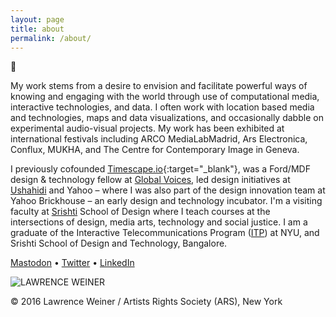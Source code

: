 ```yaml
---
layout: page
title: about
permalink: /about/
---
```


👋

My work stems from a desire to envision and facilitate powerful ways of knowing and engaging with the world through use of computational media, interactive technologies, and data. I often work with location based media and technologies, maps and data visualizations, and occasionally dabble on experimental audio-visual projects. My work has been exhibited at international festivals including ARCO MediaLabMadrid, Ars Electronica, Conflux, MUKHA, and The Centre for Contemporary Image in Geneva.

I previously cofounded [Timescape.io](https://twitter.com/timescaping){:target="_blank"}, was a Ford/MDF design & technology fellow at [Global Voices](https://globalvoices.org/), led design initiatives at [Ushahidi](https://www.ushahidi.com/) and Yahoo – where I was also part of the design innovation team at Yahoo Brickhouse – an early design and technology incubator. I'm a visiting faculty at [Srishti](https://srishtimanipalinstitute.in/) School of Design where I teach courses at the intersections of design, media arts, technology and social justice. I am a graduate of the Interactive Telecommunications Program ([ITP](https://tisch.nyu.edu/itp)) at NYU, and Srishti School of Design and Technology, Bangalore.

[Mastodon](https://mastodon.social/@voybhav) • [Twitter](https://twitter.com/voybov) • [LinkedIn](https://in.linkedin.com/in/vbhawsar)

![LAWRENCE WEINER](https://www.moma.org/media/W1siZiIsIjIyMzczNiJdLFsicCIsImNvbnZlcnQiLCItcmVzaXplIDIwMDB4MjAwMFx1MDAzZSJdXQ.jpg?sha=6c7cf1ac26853b50)

© 2016 Lawrence Weiner / Artists Rights Society (ARS), New York
